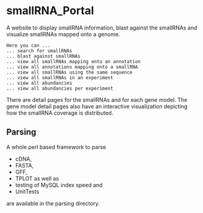 smallRNA_Portal
===============

A website to display smallRNA information, blast against the smallRNAs and visualize smallRNAs mapped onto a genome.

    Here you can ...
    ... search for smallRNAs
    ... blast against smallRNAs
    ... view all smallRNAs mapping onto an annotation
    ... view all annotations mapping onto a smallRNA
    ... view all smallRNAs using the same sequence
    ... view all smallRNAs in an experiment
    ... view all abundancies
    ... view all abundancies per experiment

There are detail pages for the smallRNAs and for each gene model. The gene model detail pages also have an interactive visualization depicting how the smallRNA coverage is distributed.

Parsing
-------

A whole perl based framework to parse

* cDNA,
* FASTA,
* GFF,
* TPLOT as well as
* testing of MySQL index speed and
* UnitTests

are available in the parsing directory.

